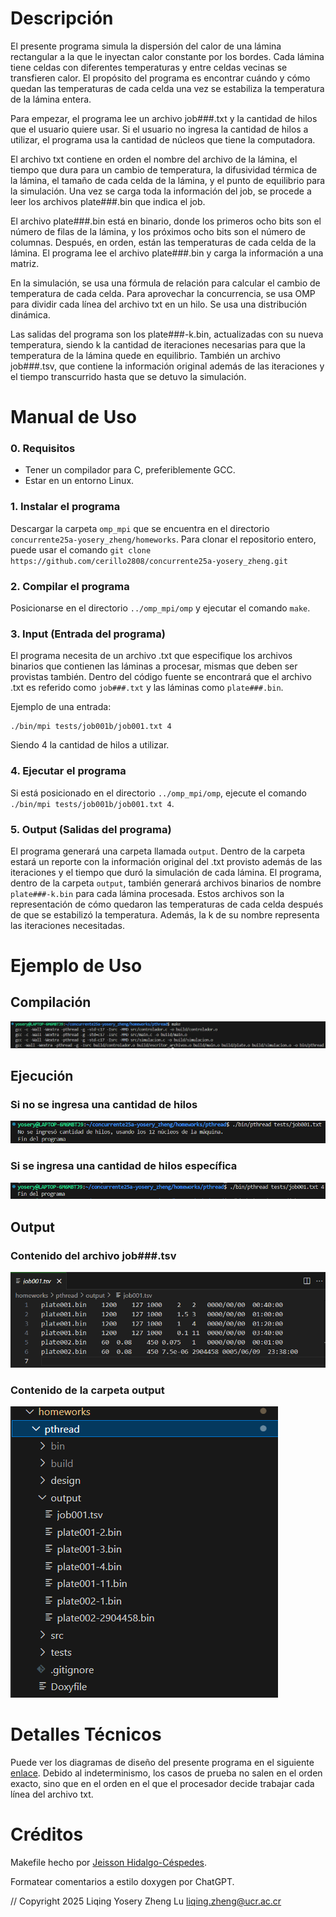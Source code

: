 # Descripción
El presente programa simula la dispersión del calor de una lámina rectangular a la que le inyectan calor constante por los bordes. Cada lámina tiene celdas con diferentes temperaturas y entre celdas vecinas se transfieren calor. El propósito del programa es encontrar cuándo y cómo quedan las temperaturas de cada celda una vez se estabiliza la temperatura de la lámina entera.

Para empezar, el programa lee un archivo job###.txt y la cantidad de hilos que el usuario quiere usar. Si el usuario no ingresa la cantidad de hilos a utilizar, el programa usa la cantidad de núcleos que tiene la computadora.

El archivo txt contiene en orden el nombre del archivo de la lámina, el tiempo que dura para un cambio de temperatura, la difusividad térmica de la lámina, el tamaño de cada celda de la lámina, y el punto de equilibrio para la simulación. Una vez se carga toda la información del job, se procede a leer los archivos plate###.bin que indica el job.

El archivo plate###.bin está en binario, donde los primeros ocho bits son el número de filas de la lámina, y los próximos ocho bits son el número de columnas. Después, en orden, están las temperaturas de cada celda de la lámina. El programa lee el archivo plate###.bin y carga la información a una matriz.

En la simulación, se usa una fórmula de relación para calcular el cambio de temperatura de cada celda. Para aprovechar la concurrencia, se usa OMP para dividir cada línea del archivo txt en un hilo. Se usa una distribución dinámica.

Las salidas del programa son los plate###-k.bin, actualizadas con su nueva temperatura, siendo k la cantidad de iteraciones necesarias para que la temperatura de la lámina quede en equilibrio. También un archivo job###.tsv, que contiene la información original además de las iteraciones y el tiempo transcurrido hasta que se detuvo la simulación.

# Manual de Uso

### 0. Requisitos
- Tener un compilador para C, preferiblemente GCC.
- Estar en un entorno Linux.

### 1. Instalar el programa
Descargar la carpeta `omp_mpi` que se encuentra en el directorio `concurrente25a-yosery_zheng/homeworks`. Para clonar el repositorio entero, puede usar el comando `git clone https://github.com/cerillo2808/concurrente25a-yosery_zheng.git`

### 2. Compilar el programa
Posicionarse en el directorio `../omp_mpi/omp` y ejecutar el comando `make`.

### 3. Input (Entrada del programa)
El programa necesita de un archivo .txt que especifique los archivos binarios que contienen las láminas a procesar, mismas que deben ser provistas también. Dentro del código fuente se encontrará que el archivo .txt es referido como `job###.txt` y las láminas como `plate###.bin`.

Ejemplo de una entrada:
````
./bin/mpi tests/job001b/job001.txt 4
````
Siendo 4 la cantidad de hilos a utilizar.

### 4. Ejecutar el programa
Si está posicionado en el directorio `../omp_mpi/omp`, ejecute el comando `./bin/mpi tests/job001b/job001.txt 4`.

### 5. Output (Salidas del programa)
El programa generará una carpeta llamada `output`. Dentro de la carpeta estará un reporte con la información original del .txt provisto además de las iteraciones y el tiempo que duró la simulación de cada lámina. El programa, dentro de la carpeta `output`, también generará archivos binarios de nombre `plate###-k.bin` para cada lámina procesada. Estos archivos son la representación de cómo quedaron las temperaturas de cada celda después de que se estabilizó la temperatura. Además, la k de su nombre representa las iteraciones necesitadas.

# Ejemplo de Uso

## Compilación
![alt text](design/imagenes/image-2.png)

## Ejecución

### Si no se ingresa una cantidad de hilos
![alt text](design/imagenes/image.png)

### Si se ingresa una cantidad de hilos específica
![alt text](design/imagenes/image-1.png)

## Output
### Contenido del archivo job###.tsv
![alt text](design/imagenes/image-3.png)

### Contenido de la carpeta output
![alt text](design/imagenes/image-4.png)

# Detalles Técnicos
Puede ver los diagramas de diseño del presente programa en el siguiente [enlace](/homeworks/pthread/design/README.md). Debido al indeterminismo, los casos de prueba no salen en el orden exacto, sino que en el orden en el que el procesador decide trabajar cada línea del archivo txt.

# Créditos
Makefile hecho por [Jeisson Hidalgo-Céspedes](https://jeisson.ecci.ucr.ac.cr/misc/Makefile).

Formatear comentarios a estilo doxygen por ChatGPT.

// Copyright 2025 Liqing Yosery Zheng Lu <liqing.zheng@ucr.ac.cr>